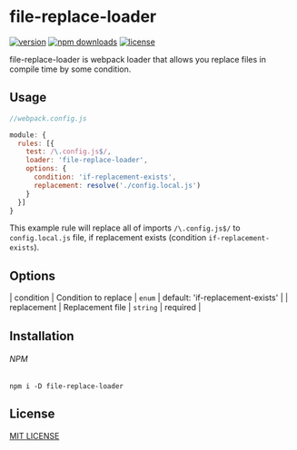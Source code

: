 # file-replace-loader
[![version](https://img.shields.io/npm/v/file-replace-loader.svg?style=flat-square)](https://www.npmjs.com/package/file-replace-loader)
[![npm downloads](https://img.shields.io/npm/dt/file-replace-loader.svg?style=flat-square)](https://www.npmjs.com/package/file-replace-loader)
[![license](https://img.shields.io/github/license/vyushin/file-replace-loader.svg?style=flat-square)](https://github.com/vyushin/file-replace-loader/blob/master/LICENSE)

file-replace-loader is webpack loader that allows you replace files in compile time by some condition.

## Usage

```javascript
//webpack.config.js

module: {
  rules: [{
    test: /\.config.js$/,
    loader: 'file-replace-loader',
    options: {
      condition: 'if-replacement-exists',
      replacement: resolve('./config.local.js')
    }
  }]
}
```

This example rule will replace all of imports `/\.config.js$/` to `config.local.js` file,
if replacement exists (condition `if-replacement-exists`).

## Options

| condition | Condition to replace | `enum` | default: 'if-replacement-exists' |
| replacement | Replacement file | `string` | required |

## Installation

###### NPM
`npm i -D file-replace-loader`

## License
[MIT LICENSE](https://github.com/vyushin/file-replace-loader/blob/master/LICENSE)